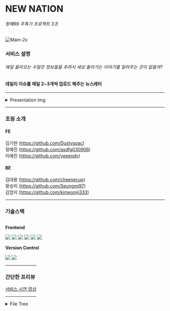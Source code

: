 # NEW NATION
###### 항해99 주특기 프로젝트 3조

<img src="https://i.ibb.co/K9M7yvy/Main-2x.jpg" alt="Main-2x" border="0">

### 서비스 설명
###### 매일 올라오는 수많은 정보들을 추려서 세상 돌아가는 이야기를 알려주는 곳이 없을까?
#### 데일리 이슈를 매일 2~3개씩 업로드 해주는 뉴스레터   

-----

<details>
<summary>Presentation Img</summary>   
<img src="https://i.ibb.co/3vn5dCX/Intro-2x.png" alt="Intro-2x" border="0">   
<img src="https://i.ibb.co/SKdsf8h/FE-preview-2x.png" alt="FE-preview-2x" border="0">   
<img src="https://i.ibb.co/87LRG4Y/BE-preview-2x.png" alt="BE-preview-2x" border="0">   
<img src="https://i.ibb.co/51VTHGw/TS-01-2x.png" alt="TS-01-2x" border="0">   
<img src="https://i.ibb.co/h2Snmpp/TS-02-2x.png" alt="TS-02-2x" border="0">   
<img src="https://i.ibb.co/PZ5qLQD/TS-03-2x.png" alt="TS-03-2x" border="0">   
<img src="https://i.ibb.co/vD90bsT/Add-2x.png" alt="Add-2x" border="0">   
</details>   

------

### 조원 소개
#### FE   
김기현 (https://github.com/Dustyspac)   
정예진 (https://github.com/asdfg030906)   
이예진 (https://github.com/yeeendy)    

#### BE   
김대용 (https://github.com/cheesecup)   
황승미 (https://github.com/Seungmi97)   
김엄지 (https://github.com/kimeomji333)   

------

### 기술스택   
<div style="display:flex; flex-direction:column; align-items:flex-start;">
    <p><strong>Frontend</strong></p>
    <div>
        <img src="https://img.shields.io/badge/-React-61DAFB?style=for-the-badge&logo=React&logoColor=white"/>
        <img src="https://img.shields.io/badge/-css3-1572B6?style=for-the-badge&logo=css3&logoColor=white"/>
        <img src="https://img.shields.io/badge/-Redux-764ABC?style=for-the-badge&logo=Redux&logoColor=white"/>
        <img src="https://img.shields.io/badge/reactquery-FF4154?style=for-the-badge&logo=reactquery&logoColor=white"/>
        <img src="https://img.shields.io/badge/-styled components-DB7093?style=for-the-badge&logo=styled components&logoColor=white"/>
        <img src="https://img.shields.io/badge/axios-5A29E4?style=for-the-badge&logo=axios&logoColor=white"/>
    </div>   

<p><strong>Version Control</strong></p>
    <div>
        <img src="https://img.shields.io/badge/git-F05032?style=flat-square&logo=git&logoColor=white">
        <img src="https://img.shields.io/badge/github-ffffff?style=flat-square&logo=github&logoColor=black"> 

------
            
### 간단한 프리뷰   

[서비스 시연 영상](https://youtu.be/z-lbQEZ--Wk)

------

<details>
<summary>File Tree</summary>   
<img src="https://i.ibb.co/C9VbRxL/filetree.jpg" alt="filetree" border="0">
</details>   







